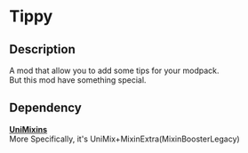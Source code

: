 # Tippy

## Description

A mod that allow you to add some tips for your modpack.   
But this mod have something special.

## Dependency
__[UniMixins](https://github.com/LegacyModdingMC/UniMixins)__    
More Specifically, it's UniMix+MixinExtra(MixinBoosterLegacy)

